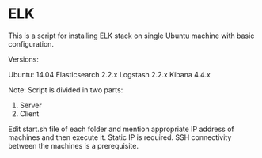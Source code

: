 # ELK

This is a script for installing ELK stack on single Ubuntu machine with basic configuration.

Versions:

Ubuntu: 14.04
Elasticsearch 2.2.x
Logstash 2.2.x
Kibana 4.4.x

Note:
Script is divided in two parts: 
1. Server
2. Client

Edit start.sh file of each folder and mention appropriate IP address of machines and then execute it. Static IP is required. SSH connectivity between the machines is a prerequisite.

